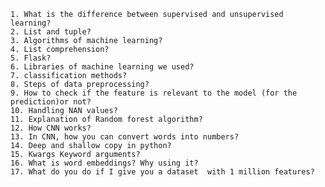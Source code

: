     1. What is the difference between supervised and unsupervised learning?
    2. List and tuple?
    3. Algorithms of machine learning?
    4. List comprehension?
    5. Flask?
    6. Libraries of machine learning we used?
    7. classification methods?
    8. Steps of data preprocessing?
    9. How to check if the feature is relevant to the model (for the prediction)or not?
    10. Handling NAN values?
    11. Explanation of Random forest algorithm?
    12. How CNN works?
    13. In CNN, how you can convert words into numbers?
    14. Deep and shallow copy in python?
    15. Kwargs Keyword arguments?
    16. What is word embeddings? Why using it?
    17. What do you do if I give you a dataset  with 1 million features?
